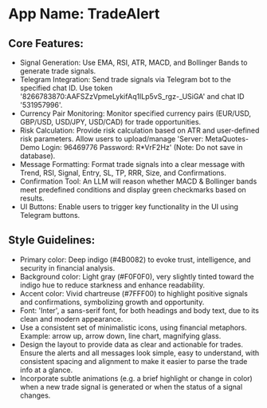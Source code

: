 # **App Name**: TradeAlert

## Core Features:

- Signal Generation: Use EMA, RSI, ATR, MACD, and Bollinger Bands to generate trade signals.
- Telegram Integration: Send trade signals via Telegram bot to the specified chat ID. Use token '8266783870:AAFSZzVpmeLykifAq1lLp5vS_rgz-_USiGA' and chat ID '531957996'.
- Currency Pair Monitoring: Monitor specified currency pairs (EUR/USD, GBP/USD, USD/JPY, USD/CAD) for trade opportunities.
- Risk Calculation: Provide risk calculation based on ATR and user-defined risk parameters. Allow users to upload/manage 'Server: MetaQuotes-Demo Login: 96469776 Password: R*VrF2Hz' (Note: Do not save in database).
- Message Formatting: Format trade signals into a clear message with Trend, RSI, Signal, Entry, SL, TP, RRR, Size, and Confirmations.
- Confirmation Tool: An LLM will reason whether MACD & Bollinger bands meet predefined conditions and display green checkmarks based on results.
- UI Buttons: Enable users to trigger key functionality in the UI using Telegram buttons.

## Style Guidelines:

- Primary color: Deep indigo (#4B0082) to evoke trust, intelligence, and security in financial analysis.
- Background color: Light gray (#F0F0F0), very slightly tinted toward the indigo hue to reduce starkness and enhance readability.
- Accent color: Vivid chartreuse (#7FFF00) to highlight positive signals and confirmations, symbolizing growth and opportunity.
- Font: 'Inter', a sans-serif font, for both headings and body text, due to its clean and modern appearance.
- Use a consistent set of minimalistic icons, using financial metaphors. Example: arrow up, arrow down, line chart, magnifying glass.
- Design the layout to provide data as clear and actionable for trades. Ensure the alerts and all messages look simple, easy to understand, with consistent spacing and alignment to make it easier to parse the trade info at a glance.
- Incorporate subtle animations (e.g. a brief highlight or change in color) when a new trade signal is generated or when the status of a signal changes.